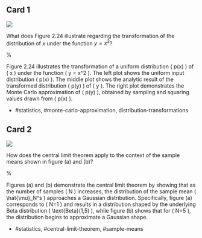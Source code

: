 ## Card 1

![](https://cdn.mathpix.com/cropped/2024_06_13_e1c4fa23ad624dcfc447g-1.jpg?height=472&width=1202&top_left_y=223&top_left_x=409)

What does Figure 2.24 illustrate regarding the transformation of the distribution of $x$ under the function $y = x^2$?

%

Figure 2.24 illustrates the transformation of a uniform distribution \( p(x) \) of \( x \) under the function \( y = x^2 \). The left plot shows the uniform input distribution \( p(x) \). The middle plot shows the analytic result of the transformed distribution \( p(y) \) of \( y \). The right plot demonstrates the Monte Carlo approximation of \( p(y) \), obtained by sampling and squaring values drawn from \( p(x) \).

- #statistics, #monte-carlo-approximation, distribution-transformations

## Card 2

![](https://cdn.mathpix.com/cropped/2024_06_13_e1c4fa23ad624dcfc447g-1.jpg?height=472&width=1202&top_left_y=223&top_left_x=409)

How does the central limit theorem apply to the context of the sample means shown in figure (a) and (b)?

%

Figures (a) and (b) demonstrate the central limit theorem by showing that as the number of samples \( N \) increases, the distribution of the sample mean \( \hat{\mu}_N^s \) approaches a Gaussian distribution. Specifically, figure (a) corresponds to \( N=1 \) and results in a distribution shaped by the underlying Beta distribution \( \text{Beta}(1,5) \), while figure (b) shows that for \( N=5 \), the distribution begins to approximate a Gaussian shape.

- #statistics, #central-limit-theorem, #sample-means

